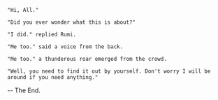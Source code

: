     "Hi, All."

    "Did you ever wonder what this is about?"

    "I did." replied Rumi.

    "Me too." said a voice from the back.

    "Me too." a thunderous roar emerged from the crowd.

    "Well, you need to find it out by yourself. Don't worry I will be around if you need anything."

-- The End.